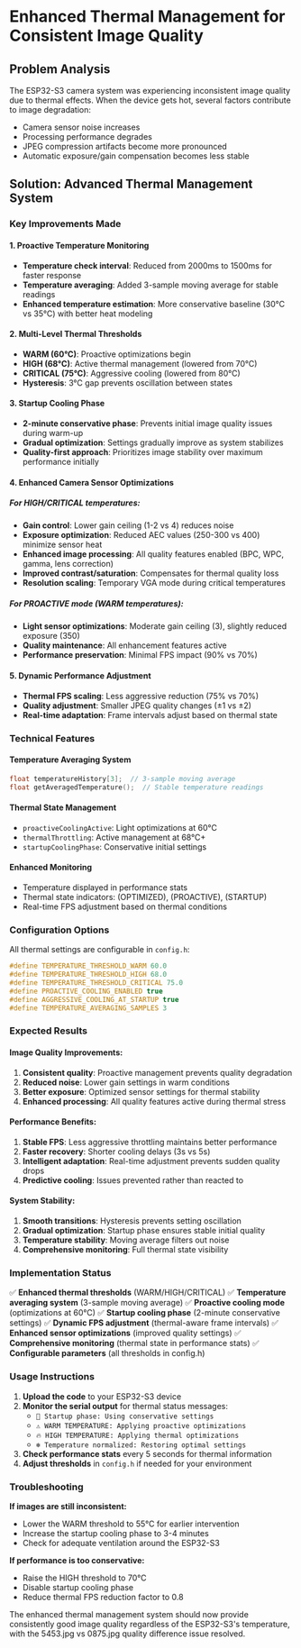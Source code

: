 # Enhanced Thermal Management for Consistent Image Quality

## Problem Analysis
The ESP32-S3 camera system was experiencing inconsistent image quality due to thermal effects. When the device gets hot, several factors contribute to image degradation:
- Camera sensor noise increases
- Processing performance degrades
- JPEG compression artifacts become more pronounced
- Automatic exposure/gain compensation becomes less stable

## Solution: Advanced Thermal Management System

### Key Improvements Made

#### 1. Proactive Temperature Monitoring
- **Temperature check interval**: Reduced from 2000ms to 1500ms for faster response
- **Temperature averaging**: Added 3-sample moving average for stable readings
- **Enhanced temperature estimation**: More conservative baseline (30°C vs 35°C) with better heat modeling

#### 2. Multi-Level Thermal Thresholds
- **WARM (60°C)**: Proactive optimizations begin
- **HIGH (68°C)**: Active thermal management (lowered from 70°C)
- **CRITICAL (75°C)**: Aggressive cooling (lowered from 80°C)
- **Hysteresis**: 3°C gap prevents oscillation between states

#### 3. Startup Cooling Phase
- **2-minute conservative phase**: Prevents initial image quality issues during warm-up
- **Gradual optimization**: Settings gradually improve as system stabilizes
- **Quality-first approach**: Prioritizes image stability over maximum performance initially

#### 4. Enhanced Camera Sensor Optimizations

##### For HIGH/CRITICAL temperatures:
- **Gain control**: Lower gain ceiling (1-2 vs 4) reduces noise
- **Exposure optimization**: Reduced AEC values (250-300 vs 400) minimize sensor heat
- **Enhanced image processing**: All quality features enabled (BPC, WPC, gamma, lens correction)
- **Improved contrast/saturation**: Compensates for thermal quality loss
- **Resolution scaling**: Temporary VGA mode during critical temperatures

##### For PROACTIVE mode (WARM temperatures):
- **Light sensor optimizations**: Moderate gain ceiling (3), slightly reduced exposure (350)
- **Quality maintenance**: All enhancement features active
- **Performance preservation**: Minimal FPS impact (90% vs 70%)

#### 5. Dynamic Performance Adjustment
- **Thermal FPS scaling**: Less aggressive reduction (75% vs 70%)
- **Quality adjustment**: Smaller JPEG quality changes (±1 vs ±2)
- **Real-time adaptation**: Frame intervals adjust based on thermal state

### Technical Features

#### Temperature Averaging System
```cpp
float temperatureHistory[3];  // 3-sample moving average
float getAveragedTemperature();  // Stable temperature readings
```

#### Thermal State Management
- `proactiveCoolingActive`: Light optimizations at 60°C
- `thermalThrottling`: Active management at 68°C+
- `startupCoolingPhase`: Conservative initial settings

#### Enhanced Monitoring
- Temperature displayed in performance stats
- Thermal state indicators: (OPTIMIZED), (PROACTIVE), (STARTUP)
- Real-time FPS adjustment based on thermal conditions

### Configuration Options

All thermal settings are configurable in `config.h`:
```cpp
#define TEMPERATURE_THRESHOLD_WARM 60.0
#define TEMPERATURE_THRESHOLD_HIGH 68.0
#define TEMPERATURE_THRESHOLD_CRITICAL 75.0
#define PROACTIVE_COOLING_ENABLED true
#define AGGRESSIVE_COOLING_AT_STARTUP true
#define TEMPERATURE_AVERAGING_SAMPLES 3
```

### Expected Results

#### Image Quality Improvements:
1. **Consistent quality**: Proactive management prevents quality degradation
2. **Reduced noise**: Lower gain settings in warm conditions
3. **Better exposure**: Optimized sensor settings for thermal stability
4. **Enhanced processing**: All quality features active during thermal stress

#### Performance Benefits:
1. **Stable FPS**: Less aggressive throttling maintains better performance
2. **Faster recovery**: Shorter cooling delays (3s vs 5s)
3. **Intelligent adaptation**: Real-time adjustment prevents sudden quality drops
4. **Predictive cooling**: Issues prevented rather than reacted to

#### System Stability:
1. **Smooth transitions**: Hysteresis prevents setting oscillation
2. **Gradual optimization**: Startup phase ensures stable initial quality
3. **Temperature stability**: Moving average filters out noise
4. **Comprehensive monitoring**: Full thermal state visibility

### Implementation Status

✅ **Enhanced thermal thresholds** (WARM/HIGH/CRITICAL)
✅ **Temperature averaging system** (3-sample moving average)
✅ **Proactive cooling mode** (optimizations at 60°C)
✅ **Startup cooling phase** (2-minute conservative settings)
✅ **Dynamic FPS adjustment** (thermal-aware frame intervals)
✅ **Enhanced sensor optimizations** (improved quality settings)
✅ **Comprehensive monitoring** (thermal state in performance stats)
✅ **Configurable parameters** (all thresholds in config.h)

### Usage Instructions

1. **Upload the code** to your ESP32-S3 device
2. **Monitor the serial output** for thermal status messages:
   - `🚀 Startup phase: Using conservative settings`
   - `⚠️ WARM TEMPERATURE: Applying proactive optimizations`
   - `🔥 HIGH TEMPERATURE: Applying thermal optimizations`
   - `❄️ Temperature normalized: Restoring optimal settings`
3. **Check performance stats** every 5 seconds for thermal information
4. **Adjust thresholds** in `config.h` if needed for your environment

### Troubleshooting

**If images are still inconsistent:**
- Lower the WARM threshold to 55°C for earlier intervention
- Increase the startup cooling phase to 3-4 minutes
- Check for adequate ventilation around the ESP32-S3

**If performance is too conservative:**
- Raise the HIGH threshold to 70°C
- Disable startup cooling phase
- Reduce thermal FPS reduction factor to 0.8

The enhanced thermal management system should now provide consistently good image quality regardless of the ESP32-S3's temperature, with the 5453.jpg vs 0875.jpg quality difference issue resolved.
